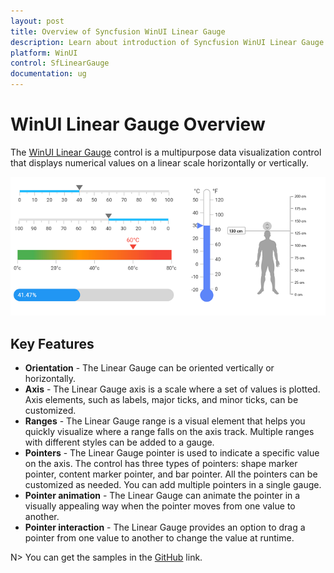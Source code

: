 ```yaml
---
layout: post
title: Overview of Syncfusion WinUI Linear Gauge
description: Learn about introduction of Syncfusion WinUI Linear Gauge (SfLinearGauge) control and its available features
platform: WinUI
control: SfLinearGauge
documentation: ug
---
```


# WinUI Linear Gauge Overview

The [WinUI Linear Gauge](https://www.syncfusion.com/winui-controls/linear-gauge) control is a multipurpose data visualization control that displays numerical values on a linear scale horizontally or vertically. 

![Overview WinUI linear gauge](images/overview/gauge_overview.png)

## Key Features

* **Orientation** - The Linear Gauge can be oriented vertically or horizontally.
* **Axis** - The Linear Gauge axis is a scale where a set of values is plotted. Axis elements, such as labels, major ticks, and minor ticks, can be customized.
* **Ranges** - The Linear Gauge range is a visual element that helps you quickly visualize where a range falls on the axis track. Multiple ranges with different styles can be added to a gauge.
* **Pointers** - The Linear Gauge pointer is used to indicate a specific value on the axis. The control has three types of pointers: shape marker pointer, content marker pointer, and bar pointer. All the pointers can be customized as needed. You can add multiple pointers in a single gauge. 
* **Pointer animation** - The Linear Gauge can animate the pointer in a visually appealing way when the pointer moves from one value to another.
* **Pointer interaction** - The Linear Gauge provides an option to drag a pointer from one value to another to change the value at runtime.

N> You can get the samples in the [GitHub](https://github.com/syncfusion/winui-demos/tree/master/lineargauge) link. 